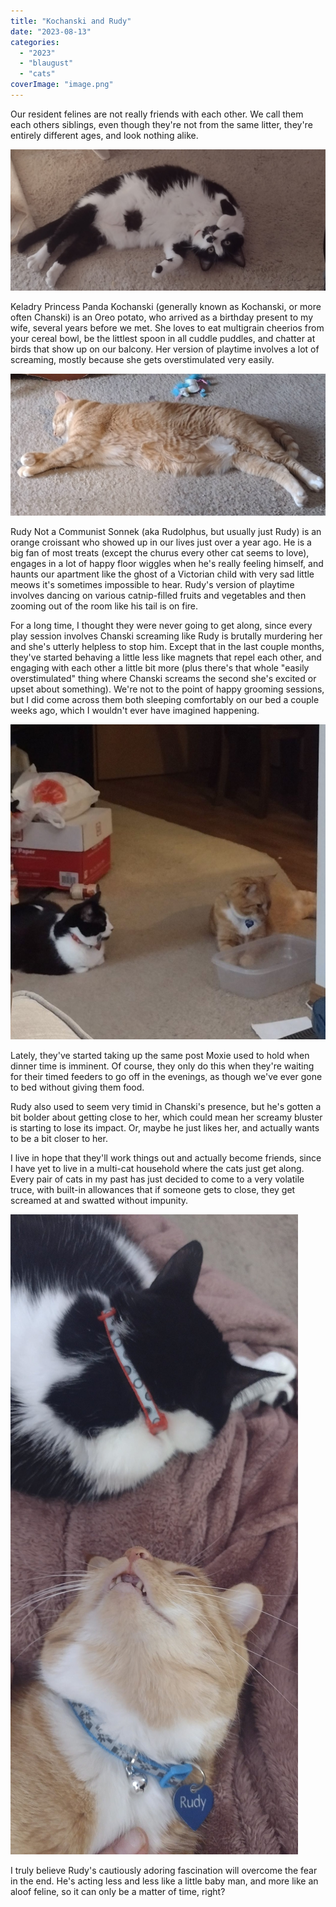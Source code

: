 ```yaml
---
title: "Kochanski and Rudy"
date: "2023-08-13"
categories: 
  - "2023"
  - "blaugust"
  - "cats"
coverImage: "image.png"
---
```


Our resident felines are not really friends with each other. We call them each others siblings, even though they're not from the same litter, they're entirely different ages, and look nothing alike.

![](images/IMG_20230802_144630717-edited.jpg)

Keladry Princess Panda Kochanski (generally known as Kochanski, or more often Chanski) is an Oreo potato, who arrived as a birthday present to my wife, several years before we met. She loves to eat multigrain cheerios from your cereal bowl, be the littlest spoon in all cuddle puddles, and chatter at birds that show up on our balcony. Her version of playtime involves a lot of screaming, mostly because she gets overstimulated very easily.

![](images/IMG_20220716_203947006-edited.jpg)

Rudy Not a Communist Sonnek (aka Rudolphus, but usually just Rudy) is an orange croissant who showed up in our lives just over a year ago. He is a big fan of most treats (except the churus every other cat seems to love), engages in a lot of happy floor wiggles when he's really feeling himself, and haunts our apartment like the ghost of a Victorian child with very sad little meows it's sometimes impossible to hear. Rudy's version of playtime involves dancing on various catnip-filled fruits and vegetables and then zooming out of the room like his tail is on fire.

For a long time, I thought they were never going to get along, since every play session involves Chanski screaming like Rudy is brutally murdering her and she's utterly helpless to stop him. Except that in the last couple months, they've started behaving a little less like magnets that repel each other, and engaging with each other a little bit more (plus there's that whole "easily overstimulated" thing where Chanski screams the second she's excited or upset about something). We're not to the point of happy grooming sessions, but I did come across them both sleeping comfortably on our bed a couple weeks ago, which I wouldn't ever have imagined happening.

![](images/IMG_20230804_203337945-edited-1.jpg)

Lately, they've started taking up the same post Moxie used to hold when dinner time is imminent. Of course, they only do this when they're waiting for their timed feeders to go off in the evenings, as though we've ever gone to bed without giving them food.

Rudy also used to seem very timid in Chanski's presence, but he's gotten a bit bolder about getting close to her, which could mean her screamy bluster is starting to lose its impact. Or, maybe he just likes her, and actually wants to be a bit closer to her.

I live in hope that they'll work things out and actually become friends, since I have yet to live in a multi-cat household where the cats just get along. Every pair of cats in my past has just decided to come to a very volatile truce, with built-in allowances that if someone gets to close, they get screamed at and swatted without impunity.

![](images/IMG_20221227_190724586-scaled.jpg)

I truly believe Rudy's cautiously adoring fascination will overcome the fear in the end. He's acting less and less like a little baby man, and more like an aloof feline, so it can only be a matter of time, right?
